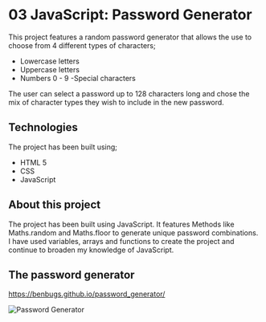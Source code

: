 # 03 JavaScript: Password Generator

This project features a random password generator that allows the use to choose from 4 different types of characters;
- Lowercase letters
- Uppercase letters
- Numbers 0 - 9
-Special characters

The user can select a password up to 128 characters long and chose the mix of character types they wish to include in the new password.

## Technologies

The project has been built using;
- HTML 5
- CSS
- JavaScript

## About this project

The project has been built using JavaScript. It features Methods like Maths.random and Maths.floor to generate unique password combinations. I have used variables, arrays and functions to create the project and continue to broaden my knowledge of JavaScript.

## The password generator

https://benbugs.github.io/password_generator/


![Password Generator](screen_grab.jpg) 

